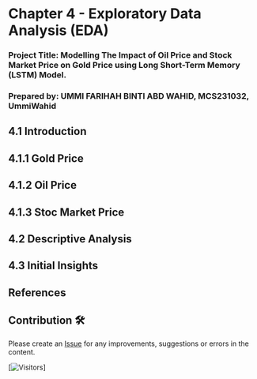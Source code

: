 # Chapter 4 - Exploratory Data Analysis (EDA)

### Project Title: Modelling The Impact of Oil Price and Stock Market Price on Gold Price using Long Short-Term Memory (LSTM) Model.

### Prepared by: UMMI FARIHAH BINTI ABD WAHID, MCS231032, UmmiWahid

## 4.1 Introduction

## 4.1.1	Gold Price

## 4.1.2	Oil Price

## 4.1.3	Stoc Market Price

## 4.2	Descriptive Analysis

## 4.3	Initial Insights

## References



## Contribution 🛠️
Please create an [Issue](https://github.com/drshahizan/BDM/issues) for any improvements, suggestions or errors in the content.



[![Visitors](https://api.visitorbadge.io/api/visitors?path=https%3A%2F%2Fgithub.com%2Fdrshahizan&labelColor=%23697689&countColor=%23555555&style=plastic)]

